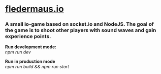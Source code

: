 # [fledermaus.io](http://www.fledermaus.io)
### A small io-game based on socket.io and NodeJS. The goal of the game is to shoot other players with sound waves and gain experience points.

**Run development mode:** <br>
_npm run dev_

**Run in production mode** <br>
_npm run build && npm run start_

